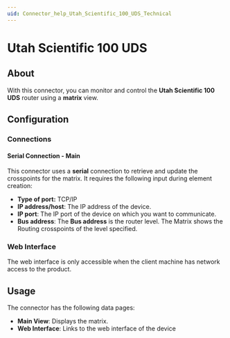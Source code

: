 ```yaml
---
uid: Connector_help_Utah_Scientific_100_UDS_Technical
---
```


# Utah Scientific 100 UDS

## About

With this connector, you can monitor and control the **Utah Scientific 100 UDS** router using a **matrix** view.

## Configuration

### Connections

#### Serial Connection - Main

This connector uses a **serial** connection to retrieve and update the crosspoints for the matrix. It requires the following input during element creation:

- **Type of port:** TCP/IP
- **IP address/host**: The IP address of the device.
- **IP port**: The IP port of the device on which you want to communicate.
- **Bus address**: The **Bus address** is the router level. The Matrix shows the Routing crosspoints of the level specified.

### Web Interface

The web interface is only accessible when the client machine has network access to the product.

## Usage

The connector has the following data pages:

- **Main View**: Displays the matrix.
- **Web Interface**: Links to the web interface of the device
